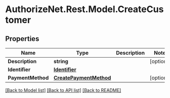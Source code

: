 # AuthorizeNet.Rest.Model.CreateCustomer
## Properties

Name | Type | Description | Notes
------------ | ------------- | ------------- | -------------
**Description** | **string** |  | [optional] 
**Identifier** | [**Identifier**](Identifier.md) |  | 
**PaymentMethod** | [**CreatePaymentMethod**](CreatePaymentMethod.md) |  | [optional] 

[[Back to Model list]](../README.md#documentation-for-models) [[Back to API list]](../README.md#documentation-for-api-endpoints) [[Back to README]](../README.md)

